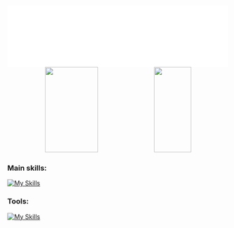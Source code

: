 
<div style="text-align: center;">
  <img src="Hi.svg" alt="Hello" style="display: block; margin: 0 auto;">
</div>


<div align="center">  
  <img width="49%" height="195px" src="https://github-readme-stats.vercel.app/api?username=devmarlon2006&show_icons=true&bg_color=00000000&theme=dark"/> 
  <img width="41%" height="195px" src="https://github-readme-stats.vercel.app/api/top-langs/?username=devmarlon2006&layout=compact&theme=dark&langs_count=8" />
</div>
 
### Main skills:
[![My Skills](https://skillicons.dev/icons?i=java,spring&theme=dark)](https://skillicons.dev)
### Tools:
[![My Skills](https://skillicons.dev/icons?i=idea,androidstudio,github,git,gradle,maven,powershell&perline=8)](https://skillicons.dev)&nbsp;

